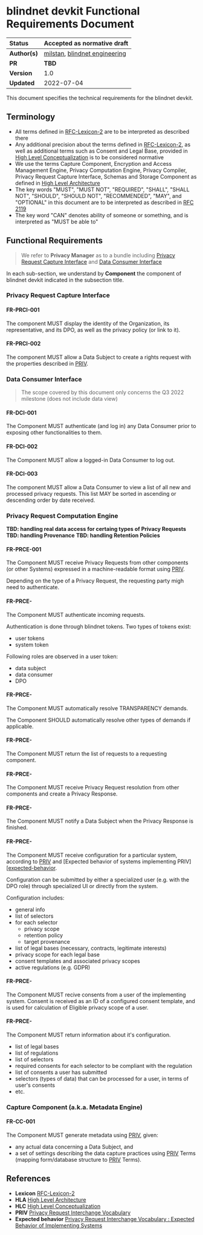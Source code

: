 # blindnet devkit Functional Requirements Document

| Status        | Accepted as normative draft                                                    |
| :------------ | :------------------------------------------------------------------------------------- |
| **Author(s)** | [milstan](https://github.com/milstan), [blindnet engineering](https://github.com/orgs/blindnet-io/teams/engineering)             |
| **PR**   | **TBD** |
| **Version**   | 1.0                                                                             |
| **Updated**   | 2022-07-04                                                                             |

This document specifies the technical requirements for the blindnet devkit.

## Terminology

- All terms defined in [RFC-Lexicon-2][Lexicon] are to be interpreted as described there
- Any additional precision about the terms defined in [RFC-Lexicon-2][Lexicon], as well as additional terms such as Consent and Legal Base, provided in [High Level Conceptualization][HLC] is to be considered normative
- We use the terms Capture Component, Encryption and Access Management Engine, Privacy Computation Engine, Privacy Compiler, Privacy Request Capture Interface, Schemas and Storage Component as defined in [High Level Architecture][HLA]
- The key words "MUST", "MUST NOT", "REQUIRED", "SHALL", "SHALL NOT", "SHOULD", "SHOULD NOT", "RECOMMENDED", "MAY", and "OPTIONAL" in this document are to be interpreted as described in [RFC 2119][RFC 2119]
- The key word "CAN" denotes ability of someone or something, and is interpreted as "MUST be able to"

## Functional Requirements

> We refer to **Privacy Manager** as to a bundle including [Privacy Request Capture Interface](#privacy-request-capture-interface) and [Data Consumer Interface](#data-consumer-interface)

In each sub-section, we understand by **Component** the component of blindnet devkit indicated in the subsection title.

### Privacy Request Capture Interface

#### FR-PRCI-001

The component MUST display the identity of the Organization, its representative, and its DPO, as well as the privacy policy (or link to it).

#### FR-PRCI-002

The component MUST allow a Data Subject to create a rights request with the properties described in [PRIV][PRIV].

### Data Consumer Interface
> The scope covered by this document only concerns the Q3 2022 milestone (does not include data view)

#### FR-DCI-001

The Component MUST authenticate (and log in) any Data Consumer prior to exposing other functionalities to them.

#### FR-DCI-002

The Component MUST allow a logged-in Data Consumer to log out.

#### FR-DCI-003

The component MUST allow a Data Consumer to view a list of all new and processed privacy requests. This list MAY be sorted in ascending or descending order by date received.

### Privacy Request Computation Engine

**TBD: handling real data access for certaing types of Privacy Requests**
**TBD: handling Provenance**
**TBD: handling Retention Policies**

#### FR-PRCE-001

The Component MUST receive Privacy Requests from other components (or other Systems) expressed in a machine-readable format using [PRIV][PRIV].

Depending on the type of a Privacy Request, the requesting party migh need to authenticate.

#### FR-PRCE-

The Component MUST authenticate incoming requests.

Authentication is done through blindnet tokens.
Two types of tokens exist:
- user tokens
- system token

Following roles are observed in a user token:
- data subject
- data consumer
- DPO

#### FR-PRCE-

The Component MUST automatically resolve TRANSPARENCY demands.

The Component SHOULD automatically resolve other types of demands if applicable.

#### FR-PRCE-

The Component MUST return the list of requests to a requesting component.

#### FR-PRCE-

The Component MUST receive Privacy Request resolution from other components and create a Privacy Response.

#### FR-PRCE-

The Component MUST notify a Data Subject when the Privacy Response is finished.

#### FR-PRCE-

The Component MUST receive configuration for a particular system, according to [PRIV][PRIV] and [Expected behavior of systems implementing PRIV][[expected-behavior].

Configuration can be submitted by either a specialized user (e.g. with the DPO role) through specialized UI or directly from the system.

Configuration includes:
- general info
- list of selectors
- for each selector
  - privacy scope
  - retention policy
  - target provenance
- list of legal bases (necessary, contracts, legitimate interests)
- privacy scope for each legal base
- consent templates and associated privacy scopes
- active regulations (e.g. GDPR)

#### FR-PRCE-

The Component MUST recive consents from a user of the implementing system.
Consent is received as an ID of a configured consent template, and is used for calculation of Eligible privacy scope of a user.

#### FR-PRCE-

The Component MUST return information about it's configuration.
- list of legal bases
- list of regulations
- list of selectors
- required consents for each selector to be compliant with the regulation
- list of consents a user has submitted
- selectors (types of data) that can be processed for a user, in terms of user's consents
- etc.

### Capture Component (a.k.a. Metadata Engine)

#### FR-CC-001

The Component MUST generate metadata using [PRIV][PRIV], given:
- any actual data concerning a Data Subject, and
- a set of settings describing the data capture practices using [PRIV][PRIV] Terms (mapping form/database structure to [PRIV][PRIV] Terms).


## References
- **Lexicon** [RFC-Lexicon-2][Lexicon]
- **HLA** [High Level Architecture][HLA]
- **HLC** [High Level Conceptualization][HLC]
- **PRIV** [Privacy Request Interchange Vocabulary][PRIV]
- **Expected behavior** [Privacy Request Interchange Vocabulary : Expected Behavior of Implementing Systems][expected-behavior]

[Lexicon]: ../../refs/lexicon/RFC-Lexicon-2.md "RFC-Lexicon-2"
[HLA]: ../../refs/high-level-architecture/ "High Level Architecture"
[HLC]: ../../refs/high-level-conceptualization/ "High Level Conceptualization"
[PRIV]: ../../refs/schemas/priv/RFC-PRIV.md "Privacy Request Interchange Vocabulary"
[RFC 2119]: https://datatracker.ietf.org/doc/html/rfc2119 "Key words for use in RFCs to Indicate Requirement Levels"
[expected-behavior]: ../../refs/schemas/priv/expected-behavior.md "Privacy Request Interchange Vocabulary : Expected Behavior of Implementing Systems"